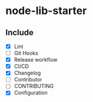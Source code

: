 # node-lib-starter

## Include

- [x] Lint
- [ ] Git Hooks
- [x] Release workflow
- [x] CI/CD
- [x] Changelog
- [ ] Contributor
- [ ] CONTRIBUTING
- [x] Configuration
